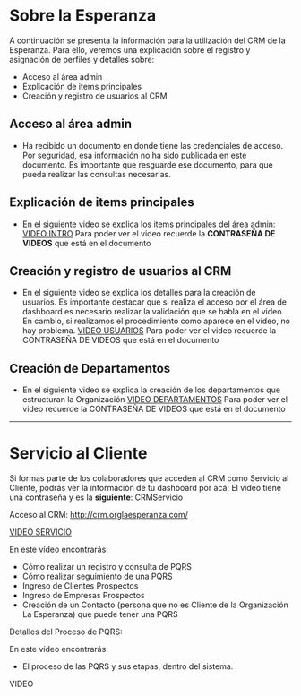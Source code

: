 # Sobre la Esperanza

A continuación se presenta la información para la utilización del CRM de la Esperanza.
Para ello, veremos una explicación sobre el registro y asignación de perfiles y detalles sobre:

  - Acceso al área admin
  - Explicación de items principales
  - Creación y registro de usuarios al CRM

## Acceso al área admin

  - Ha recibido un documento en donde tiene las credenciales de acceso. Por seguridad, esa información no ha sido publicada en este documento. Es importante que resguarde ese documento, para que pueda realizar las consultas necesarias.
  
## Explicación de items principales

- En el siguiente video se explica los items principales del área admin: [VIDEO INTRO]
Para poder ver el video recuerde la **CONTRASEÑA DE VIDEOS** que está en el documento

## Creación y registro de usuarios al CRM

- En el siguiente video se explica los detalles para la creación de usuarios. Es importante destacar que si realiza el acceso por el área de dashboard es necesario realizar la validación que se habla en el video. 
En cambio, si realizamos el procedimiento como aparece en el vídeo, no hay problema.
[VIDEO USUARIOS]
Para poder ver el video recuerde la CONTRASEÑA DE VIDEOS que está en el documento
## Creación de Departamentos

- En el siguiente video se explica la creación de los departamentos que estructuran la Organización
[VIDEO DEPARTAMENTOS]
Para poder ver el video recuerde la CONTRASEÑA DE VIDEOS que está en el documento
____________

# Servicio al Cliente

Si formas parte de los colaboradores que acceden al CRM como Servicio al Cliente, podrás ver la información de tu dashboard por acá:
El vídeo tiene una contraseña y es la **siguiente**: CRMServicio

Acceso al CRM: http://crm.orglaesperanza.com/

[VIDEO SERVICIO]

En este vídeo encontrarás:
- Cómo realizar un registro y consulta de PQRS
- Cómo realizar seguimiento de una PQRS
- Ingreso de Clientes Prospectos
- Ingreso de Empresas Prospectos
- Creación de un Contacto (persona que no es Cliente de la Organización La Esperanza) que puede tener una PQRS

Detalles del Proceso de PQRS:

En este vídeo encontrarás:
 - El proceso de las PQRS y sus etapas, dentro del sistema.
 
 VIDEO

[//]: # ()

[VIDEO INTRO]: <https://vimeo.com/417316579> 
[VIDEO USUARIOS]: <https://vimeo.com/417321855>
[VIDEO SERVICIO]: <https://vimeo.com/417337156>
[VIDEO DEPARTAMENTOS]: <https://vimeo.com/417337156>
